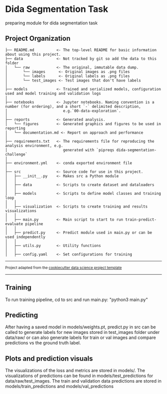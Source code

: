 Dida Segmentation Task
==============================

preparing module for dida segmentation task

Project Organization
------------

    ├── README.md          <- The top-level README for basic information about using this project.
    ├── data               <- Not tracked by git so add the data to this folder
    │   └── raw            <- The original, immutable data dump.
    │       └── images      <- Original images as .png files
    │       └── labels      <- Original labels as .png files
    │       └── test_images <- Test images that don't have labels
    │
    ├── models             <- Trained and serialized models, configuration used and model training and validation logs
    │
    ├── notebooks          <- Jupyter notebooks. Naming convention is a number (for ordering), and a short `-` delimited description,
    │                         e.g.`00-data-exploration`.
    │
    ├── reports            <- Generated analysis.
    │   └── figures        <- Generated graphics and figures to be used in reporting
    │   └── documentation.md <- Report on approach and performance
    │
    ├── requirements.txt   <- The requirements file for reproducing the analysis environment, e.g.
    │                         generated with `pipreqs dida-segmentation-challenge`
    │
    ├── environment.yml    <- conda exported environment file
    │
    ├── src                <- Source code for use in this project.
    │   ├── __init__.py    <- Makes src a Python module
    │   │
    │   ├── data           <- Scripts to create dataset and dataloaders
    │   │
    │   ├── models         <- Scripts to define model classes and training loop
    │   │
    │   ├── visualization  <- Scripts to create training and results visualizations
    │   │
    │   ├── main.py        <- Main script to start to run train-predict-evaluate pipeline
    │   │
    │   ├── predict.py     <- Predict module used in main.py or can be used independently
    │   │
    │   ├── utils.py       <- Utility functions
    │   │
    │   ├── config.yaml    <- Set configurations for training 
    
------------

<p><small>Project adapted from the <a target="_blank" href="https://drivendata.github.io/cookiecutter-data-science/">cookiecutter data science project template</a> </small></p>

------------
## Training
To run training pipeline, cd to src and run main.py:
"python3 main.py"

## Predicting
After having a saved model in models/weights.pt, predict.py in src can be called 
to generate labels for new images stored in test_images folder under data/raw/
or can also generate labels for train or val images and compare predictions
vs the ground truth label.

## Plots and prediction visuals
The visualizations of the loss and metrics are stored in models/. The visualizations of predictions
can be found in models/test_predictions for data/raw/test_images. The train and validation data predictions
are stored in models/train_predictions and models/val_predictions